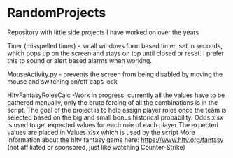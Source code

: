 # RandomProjects
Repository with little side projects I have worked on over the years

Tiner (misspelled timer) - small windows form based timer, set in seconds, which pops up on the screen and stays on top until closed or reset. I prefer this to sound or alert based alarms when working.

MouseActivity.py - prevents the screen from being disabled by moving the mouse and switching on/off caps lock

HltvFantasyRolesCalc -Work in progress, currently all the values have to be gathered manually, only the brute forcing of all the combinations is in the script. The goal of the project is to help assign player roles once the team is selected based on the big and small bonus historical probability.
Odds.xlsx is used to get expected values for each role of each player
The expected values are placed in Values.xlsx which is used by the script
More information about the hltv fantasy game here: https://www.hltv.org/fantasy (not affiliated or sponsored, just like watching Counter-Strike)


